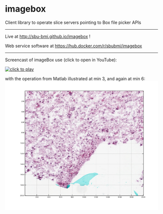 # imagebox
Client library to operate slice servers pointing to Box file picker APIs
___
Live at http://sbu-bmi.github.io/imagebox !

Web service software at https://hub.docker.com/r/sbubmi/imagebox
___


Screencast of imageBox use (click to open in YouTube):

[![click to play](http://img.youtube.com/vi/PHzWfIoS2nA/0.jpg)](http://www.youtube.com/watch?v=mOSVuGWV-F0)

with the operation from Matlab illustrated at min 3, and again at min 6:
[![sliceMatlab.png](https://raw.githubusercontent.com/SBU-BMI/imagebox/gh-pages/sliceMatlab.png)](https://youtu.be/PHzWfIoS2nA?t=180)
